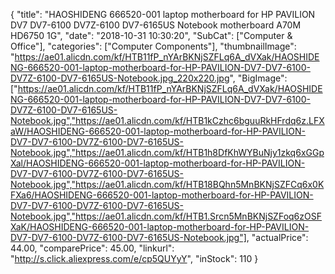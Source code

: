 {
	"title": "HAOSHIDENG 666520-001 laptop motherboard for HP PAVILION DV7 DV7-6100 DV7Z-6100 DV7-6165US Notebook motherboard  A70M HD6750 1G",
	"date": "2018-10-31 10:30:20",
	"SubCat": ["Computer & Office"],
	"categories": ["Computer Components"],
	"thumbnailImage": "https://ae01.alicdn.com/kf/HTB11fP_nYArBKNjSZFLq6A_dVXak/HAOSHIDENG-666520-001-laptop-motherboard-for-HP-PAVILION-DV7-DV7-6100-DV7Z-6100-DV7-6165US-Notebook.jpg_220x220.jpg",
	"BigImage": ["https://ae01.alicdn.com/kf/HTB11fP_nYArBKNjSZFLq6A_dVXak/HAOSHIDENG-666520-001-laptop-motherboard-for-HP-PAVILION-DV7-DV7-6100-DV7Z-6100-DV7-6165US-Notebook.jpg","https://ae01.alicdn.com/kf/HTB1kCzhc6bguuRkHFrdq6z.LFXaW/HAOSHIDENG-666520-001-laptop-motherboard-for-HP-PAVILION-DV7-DV7-6100-DV7Z-6100-DV7-6165US-Notebook.jpg","https://ae01.alicdn.com/kf/HTB1h8DfKhWYBuNjy1zkq6xGGpXal/HAOSHIDENG-666520-001-laptop-motherboard-for-HP-PAVILION-DV7-DV7-6100-DV7Z-6100-DV7-6165US-Notebook.jpg","https://ae01.alicdn.com/kf/HTB18BQhn5MnBKNjSZFCq6x0KFXa6/HAOSHIDENG-666520-001-laptop-motherboard-for-HP-PAVILION-DV7-DV7-6100-DV7Z-6100-DV7-6165US-Notebook.jpg","https://ae01.alicdn.com/kf/HTB1.Srcn5MnBKNjSZFoq6zOSFXaK/HAOSHIDENG-666520-001-laptop-motherboard-for-HP-PAVILION-DV7-DV7-6100-DV7Z-6100-DV7-6165US-Notebook.jpg"],
	"actualPrice": 44.00,
	"comparePrice": 45.00,
	"linkurl": "http://s.click.aliexpress.com/e/cp5QUYyY",
	"inStock": 110
}
